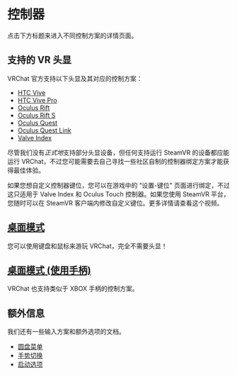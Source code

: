 # 控制器

点击下方标题来进入不同控制方案的详情页面。

## 支持的 VR 头显

VRChat 官方支持以下头显及其对应的控制方案：

- [HTC Vive](./vive)
- [HTC Vive Pro](./vive)
- [Oculus Rift](./touch)
- [Oculus Rift S](./touch)
- [Oculus Quest](./touch)
- [Oculus Quest Link](./touch)
- [Valve Index](./valve-index)

尽管我们没有*正式地*支持部分头显设备，但任何支持运行 SteamVR 的设备都应能运行 VRChat，不过您可能需要去自己寻找一些社区自制的控制器绑定方案才能获得最佳体验。

如果您想自定义控制器键位，您可以在游戏中的 “设置-键位” 页面进行绑定，不过这只适用于 Valve Index 和 Oculus Touch 控制器。如果您使用 SteamVR 平台，您随时可以在 SteamVR 客户端内修改自定义键位。更多详情请查看这个视频。

## [桌面模式](./keyboard-and-mouse)

您可以使用键盘和鼠标来游玩 VRChat，完全不需要头显！

## [桌面模式 (使用手柄)](./gamepad)

VRChat 也支持类似于 XBOX 手柄的控制方案。

## 额外信息

我们还有一些输入方案和额外选项的文档。

- [圆盘菜单](/docs.vrchat.com/docs/action-menu)
- [手势切换](/docs.vrchat.com/docs/gesture-toggle)
- [启动选项](/docs.vrchat.com/docs/launch-options)

